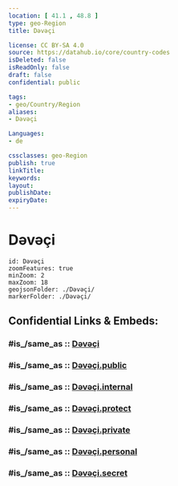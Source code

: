 ```yaml
---
location: [ 41.1 , 48.8 ] 
type: geo-Region
title: Dəvəçi

license: CC BY-SA 4.0
source: https://datahub.io/core/country-codes
isDeleted: false
isReadOnly: false
draft: false
confidential: public

tags:
- geo/Country/Region
aliases:
- Dəvəçi

Languages:
- de

cssclasses: geo-Region
publish: true
linkTitle: 
keywords: 
layout: 
publishDate: 
expiryDate: 
---
```


# Dəvəçi

```leaflet
id: Dəvəçi
zoomFeatures: true 
minZoom: 2 
maxZoom: 18
geojsonFolder: ./Dəvəçi/
markerFolder: ./Dəvəçi/
```


## Confidential Links & Embeds: 

### #is_/same_as :: [Dəvəçi](/_Standards/Earth/Continent/Asia/Asia~North~West/Azerbaijan/Regions~Azerbaijan/Quba-Khachmaz/counties~Quba-Khachmaz/Dəvəçi.md) 

### #is_/same_as :: [Dəvəçi.public](/_public/Earth/Continent/Asia/Asia~North~West/Azerbaijan/Regions~Azerbaijan/Quba-Khachmaz/counties~Quba-Khachmaz/Dəvəçi.public.md) 

### #is_/same_as :: [Dəvəçi.internal](/_internal/Earth/Continent/Asia/Asia~North~West/Azerbaijan/Regions~Azerbaijan/Quba-Khachmaz/counties~Quba-Khachmaz/Dəvəçi.internal.md) 

### #is_/same_as :: [Dəvəçi.protect](/_protect/Earth/Continent/Asia/Asia~North~West/Azerbaijan/Regions~Azerbaijan/Quba-Khachmaz/counties~Quba-Khachmaz/Dəvəçi.protect.md) 

### #is_/same_as :: [Dəvəçi.private](/_private/Earth/Continent/Asia/Asia~North~West/Azerbaijan/Regions~Azerbaijan/Quba-Khachmaz/counties~Quba-Khachmaz/Dəvəçi.private.md) 

### #is_/same_as :: [Dəvəçi.personal](/_personal/Earth/Continent/Asia/Asia~North~West/Azerbaijan/Regions~Azerbaijan/Quba-Khachmaz/counties~Quba-Khachmaz/Dəvəçi.personal.md) 

### #is_/same_as :: [Dəvəçi.secret](/_secret/Earth/Continent/Asia/Asia~North~West/Azerbaijan/Regions~Azerbaijan/Quba-Khachmaz/counties~Quba-Khachmaz/Dəvəçi.secret.md)

